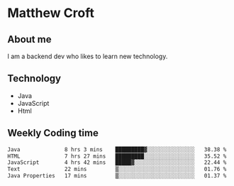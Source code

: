 # Matthew Croft

## About me
I am a backend dev who likes to learn new technology. 

## Technology
- Java
- JavaScript
- Html

## Weekly Coding time
<!--START_SECTION:waka-->

```txt
Java              8 hrs 3 mins    █████████▓░░░░░░░░░░░░░░░   38.38 %
HTML              7 hrs 27 mins   █████████░░░░░░░░░░░░░░░░   35.52 %
JavaScript        4 hrs 42 mins   █████▓░░░░░░░░░░░░░░░░░░░   22.44 %
Text              22 mins         ▒░░░░░░░░░░░░░░░░░░░░░░░░   01.76 %
Java Properties   17 mins         ▒░░░░░░░░░░░░░░░░░░░░░░░░   01.37 %
```

<!--END_SECTION:waka-->
